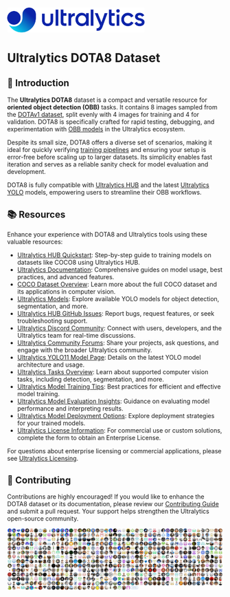 <a href="https://www.ultralytics.com/"><img src="https://raw.githubusercontent.com/ultralytics/assets/main/logo/Ultralytics_Logotype_Original.svg" width="320" alt="Ultralytics logo"></a>

# Ultralytics DOTA8 Dataset

## 📄 Introduction

The **Ultralytics DOTA8** dataset is a compact and versatile resource for **oriented object detection (OBB)** tasks. It contains 8 images sampled from the [DOTAv1 dataset](https://captain-whu.github.io/DOTA/dataset.html), split evenly with 4 images for training and 4 for validation. DOTA8 is specifically crafted for rapid testing, debugging, and experimentation with [OBB models](https://docs.ultralytics.com/tasks/obb/) in the Ultralytics ecosystem.

Despite its small size, DOTA8 offers a diverse set of scenarios, making it ideal for quickly verifying [training pipelines](https://docs.ultralytics.com/modes/train/) and ensuring your setup is error-free before scaling up to larger datasets. Its simplicity enables fast iteration and serves as a reliable sanity check for model evaluation and development.

DOTA8 is fully compatible with [Ultralytics HUB](https://docs.ultralytics.com/hub/) and the latest [Ultralytics YOLO](https://docs.ultralytics.com/models/yolo11/) models, empowering users to streamline their OBB workflows.

## 📚 Resources

Enhance your experience with DOTA8 and Ultralytics tools using these valuable resources:

- [Ultralytics HUB Quickstart](https://docs.ultralytics.com/hub/quickstart/): Step-by-step guide to training models on datasets like COCO8 using Ultralytics HUB.
- [Ultralytics Documentation](https://docs.ultralytics.com/): Comprehensive guides on model usage, best practices, and advanced features.
- [COCO Dataset Overview](https://docs.ultralytics.com/datasets/detect/coco/): Learn more about the full COCO dataset and its applications in computer vision.
- [Ultralytics Models](https://docs.ultralytics.com/models/): Explore available YOLO models for object detection, segmentation, and more.
- [Ultralytics HUB GitHub Issues](https://github.com/ultralytics/hub/issues/new/choose): Report bugs, request features, or seek troubleshooting support.
- [Ultralytics Discord Community](https://discord.com/invite/ultralytics): Connect with users, developers, and the Ultralytics team for real-time discussions.
- [Ultralytics Community Forums](https://community.ultralytics.com/): Share your projects, ask questions, and engage with the broader Ultralytics community.
- [Ultralytics YOLO11 Model Page](https://docs.ultralytics.com/models/yolo11/): Details on the latest YOLO model architecture and usage.
- [Ultralytics Tasks Overview](https://docs.ultralytics.com/tasks/): Learn about supported computer vision tasks, including detection, segmentation, and more.
- [Ultralytics Model Training Tips](https://docs.ultralytics.com/guides/model-training-tips/): Best practices for efficient and effective model training.
- [Ultralytics Model Evaluation Insights](https://docs.ultralytics.com/guides/model-evaluation-insights/): Guidance on evaluating model performance and interpreting results.
- [Ultralytics Model Deployment Options](https://docs.ultralytics.com/guides/model-deployment-options/): Explore deployment strategies for your trained models.
- [Ultralytics License Information](https://www.ultralytics.com/license): For commercial use or custom solutions, complete the form to obtain an Enterprise License.

For questions about enterprise licensing or commercial applications, please see [Ultralytics Licensing](https://www.ultralytics.com/license).

## 🤝 Contributing

Contributions are highly encouraged! If you would like to enhance the DOTA8 dataset or its documentation, please review our [Contributing Guide](https://docs.ultralytics.com/help/contributing/) and submit a pull request. Your support helps strengthen the Ultralytics open-source community.

[![Ultralytics open-source contributors](https://raw.githubusercontent.com/ultralytics/assets/main/im/image-contributors.png)](https://github.com/ultralytics/ultralytics/graphs/contributors)
